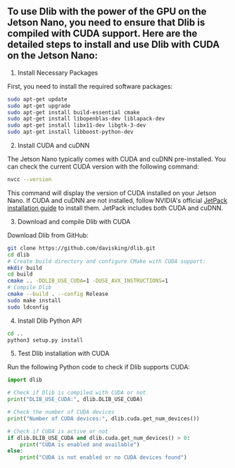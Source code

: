 ## To use Dlib with the power of the GPU on the Jetson Nano, you need to ensure that Dlib is compiled with CUDA support. Here are the detailed steps to install and use Dlib with CUDA on the Jetson Nano:


1. Install Necessary Packages

First, you need to install the required software packages:

```bash
sudo apt-get update
sudo apt-get upgrade
sudo apt-get install build-essential cmake
sudo apt-get install libopenblas-dev liblapack-dev
sudo apt-get install libx11-dev libgtk-3-dev
sudo apt-get install libboost-python-dev
```

2. Install CUDA and cuDNN

The Jetson Nano typically comes with CUDA and cuDNN pre-installed. You can check the current CUDA version with the following command:

```bash
nvcc --version
```
This command will display the version of CUDA installed on your Jetson Nano. If CUDA and cuDNN are not installed, follow NVIDIA's official [JetPack installation guide](https://developer.nvidia.com/embedded/jetpack) to install them. JetPack includes both CUDA and cuDNN.

3. Download and compile Dlib with CUDA

Download Dlib from GitHub:

```bash
git clone https://github.com/davisking/dlib.git
cd dlib
# Create build directory and configure CMake with CUDA support:
mkdir build
cd build
cmake .. -DDLIB_USE_CUDA=1 -DUSE_AVX_INSTRUCTIONS=1
# Compile Dlib
cmake --build . --config Release
sudo make install
sudo ldconfig
```

4. Install Dlib Python API

```bash
cd ..
python3 setup.py install
```

5. Test Dlib installation with CUDA

Run the following Python code to check if Dlib supports CUDA:

```python
import dlib

# Check if Dlib is compiled with CUDA or not
print("DLIB_USE_CUDA:", dlib.DLIB_USE_CUDA)

# Check the number of CUDA devices
print("Number of CUDA devices:", dlib.cuda.get_num_devices())

# Check if CUDA is active or not
if dlib.DLIB_USE_CUDA and dlib.cuda.get_num_devices() > 0:
    print("CUDA is enabled and available")
else:
    print("CUDA is not enabled or no CUDA devices found")
```